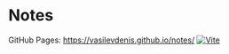 # Notes
GitHub Pages: <https://vasilevdenis.github.io/notes/>
[![Vite](https://github.com/VasilevDenis/notes/actions/workflows/vite.yml/badge.svg)](https://github.com/VasilevDenis/notes/actions/workflows/vite.yml)

